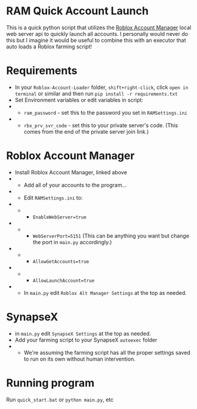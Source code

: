 # RAM Quick Account Launch
This is a quick python script that utilizes the [Roblox Account Manager](https://github.com/ic3w0lf22/Roblox-Account-Manager) local web server api to quickly launch all accounts. I personally would never do this but I imagine it would be useful to combine this with an executor that auto loads a Roblox farming script!

# Requirements
* In your `Roblox-Account-Loader` folder, `shift+right-click`, click `open in terminal` or similar and then run `pip install -r requirements.txt`
* Set Environment variables or edit variables in script:
* * `ram_password` - set this to the password you set in `RAMSettings.ini`
* * `rbx_prv_svr_code` - set this to your private server's code. (This comes from the end of the private server join link.)

# Roblox Account Manager
* Install Roblox Account Manager, linked above
* * Add all of your accounts to the program...
* * Edit `RAMSettings.ini` to:
* * * `EnableWebServer=true`
* * * `WebServerPort=5151` (This can be anything you want but change the port in `main.py` accordingly.)
* * * `AllowGetAccounts=true`
* * * `AllowLaunchAccount=true`
* * In `main.py` edit `Roblox Alt Manager Settings` at the top as needed.

# SynapseX
* in `main.py` edit `SynapseX Settings` at the top as needed.
* Add your farming script to your SynapseX `autoexec` folder
* * We're assuming the farming script has all the proper settings saved to run on its own without human intervention.

# Running program
Run `quick_start.bat` or `python main.py`, etc
